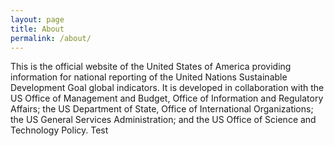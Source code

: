 ```yaml
---
layout: page
title: About
permalink: /about/
---
```


This is the official website of the United States of America providing information for national reporting of the United Nations Sustainable Development Goal global indicators. It is developed in collaboration with the US Office of Management and Budget, Office of Information and Regulatory Affairs; the US Department of State, Office of International Organizations; the US General Services Administration; and the US Office of Science and Technology Policy.
Test